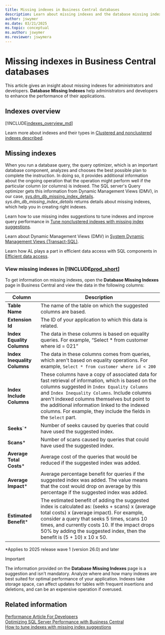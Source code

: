 ```yaml
---
title: Missing indexes in Business Central databases
description: Learn about missing indexes and the database missing indexes page.
author: jswymer
ms.date: 03/21/2025
ms.topic: conceptual
ms.author: jswymer
ms.reviewer: jswymera
---
```


# Missing indexes in Business Central databases

This article gives an insight about missing indexes for administrators and developers. **Database Missing Indexes** help administrators and developers to enhance the performance of their applications.

## Indexes overview

[!INCLUDE[indexes_overview_md](../includes/indexes_overview.md)]

Learn more about indexes and their types in [Clustered and nonclustered indexes described](/sql/relational-databases/indexes/clustered-and-nonclustered-indexes-described).

## Missing indexes

When you run a database query, the query optimizer, which is an important database component, analyzes and chooses the best possible plan to complete the instruction. In doing so, it provides additional information about the ongoing operation that the operation might perform well if the particular column (or columns) is indexed. The SQL server's Query optimizer gets this information from Dynamic Management Views (DMV), in our case, [sys.dm_db_missing_index_details](/sql/relational-databases/system-dynamic-management-views/sys-dm-db-missing-index-details-transact-sql). *sys.dm_db_missing_index_details* returns details about missing indexes, which help you in creating right indexes.

Learn how to use missing index suggestions to tune indexes and improve query performance in [Tune nonclustered indexes with missing index suggestions](/sql/relational-databases/indexes/tune-nonclustered-missing-index-suggestions).

Learn about Dynamic Management Views (DMV) in [System Dynamic Management Views (Transact-SQL)](/sql/relational-databases/system-dynamic-management-views/system-dynamic-management-views).

Learn how AL plays a part in efficient data access with SQL components in [Efficient data access](../performance/performance-developer.md#efficient-data-access).

### View missing indexes in [!INCLUDE[prod_short](../developer/includes/prod_short.md)]

To get information on missing indexes, open the **Database Missing Indexes** page in Business Central and view the data in the following columns:

|Column|Description|
|------|-----------|
| **Table Name**|The name of the table on which the suggested columns are based.|
| **Extension Id**|The ID of your application to which this data is related.|
|**Index Equality Columns**|The data in these columns is based on equality queries. For example, “Select * from customer where id = 021”|
| **Index Inequality Columns**|The data in these columns comes from queries, which aren't based on equality operations. For example, `Select * from customer where id < 200`|
| **Index Include Columns**|These columns have a copy of associated data for fast retrieval of information, which is based on the columns suggested in `Index Equality Columns` and `Index Inequality Columns`. Include columns aren't indexed columns themselves but point to the additional information linked to the indexed columns. For example, they include the fields in the `Select` part.|
| **Seeks**`\*|Number of seeks caused by queries that could have used the suggested index.|
| **Scans**\*|Number of scans caused by queries that could have used the suggested index.|
|**Average Total Costs**\*|Average cost of the queries that would be reduced if the suggested index was added.|
| **Average Impact**\*|Average percentage benefit for queries if the suggested index was added. The value means that the cost would drop on average by this percentage if the suggested index was added.|
| **Estimated Benefit**\*|The estimated benefit of adding the suggested index is calculated as: (seeks + scans) x (average total costs) x (average impact). For example, consider a query that seeks 5 times, scans 10 times, and currently costs 10. If the impact drops 50% by adding the suggested index, then the benefit is (5 + 10) x 10 x 50.|

\*Applies to 2025 release wave 1 (version 26.0) and later

> [!IMPORTANT]
> The information provided on the **Database Missing Indexes** page is a suggestion and isn't mandatory. Analyze where and how many indexes are best suited for optimal performance of your application. Indexes take storage space, can affect updates for tables with frequent insertions and deletions, and can be an expensive operation if overused.

## Related information

[Performance Article For Developers](../performance/performance-developer.md)  
[Optimizing SQL Server Performance with Business Central](optimize-sql-server-performance.md)  
[How to tune indexes with missing index suggestions](/sql/relational-databases/indexes/tune-nonclustered-missing-index-suggestions)
